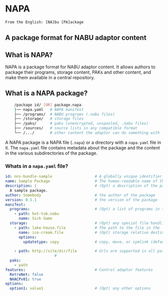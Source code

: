 # NAPA

```txt
From the English: [NA]bu [PA]ackage
```

## A package format for NABU adaptor content

## What is NAPA?

NAPA is a package format for NABU adaptor content. It allows authors to package their programs, storage content, PAKs and other content, and make them available in a central repository.

## What is a NAPA package?

```bash
    /package id/ [OR] package.napa
    |── napa.yaml   # NAPA manifest
    ├── /programs/  # NABU programs (.nabu files)
    ├── /storage/   # storage files   
    ├── /paks/      # paks (unencrypted, unspooled, .nabu files)
    ├── /sources/   # source lists in any compatible format
    └── /.../       # other content the adaptor can do something with
```

A NAPA package is a NAPA file (`.napa`) or a directory with a `napa.yaml` file in it. The `napa.yaml` file contains metadata about the package and the content in the various subdirectories of the package.

### Whats in a `napa.yaml` file?

```yaml
id: nns-bundle-sample                   # A globally unique identifier for the package 
name: Sample Package                    # The human-readable name of the package
description: |                          # (Opt) a description of the package
  A sample package.
author: Somebody                        # the author of the package
version: 0.1.1                          # the version of the package
manifest:
  programs:                             # (Opt) a list of programs in the package
    - path: hot-tub.nabu
      name: Sick Game
  storage:                              # (Opt) any special file handling needed
    - path: lake-house.file             # The path to the file in the `storage` folder
      name: ice-cream.file              # (Opt) storage relative destination path
      options:                           
        updatetype: copy                # copy, move, or symlink (default: symlink)
                                        
    - path: http://site/dir/file        # Urls are supported in all path elements
                      # 
  paks:
    - path 
features:                               # Control adaptor features
  RetroNet: false                       
  NHACPv01: true
options: 
  option1: value1                       # (Opt) any other options
```
